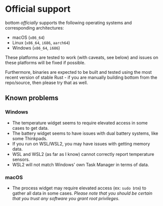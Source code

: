 # Official support

bottom _officially_ supports the following operating systems and corresponding architectures:

- macOS (`x86_64`)
- Linux (`x86_64`, `i686`, `aarch64`)
- Windows (`x86_64`, `i686`)

These platforms are tested to work (with caveats, see below) and issues on these platforms will be fixed if possible.

Furthermore, binaries are expected to be built and tested using the most recent version of stable Rust - if you are manually building
bottom from the repo/source, then please try that as well.

## Known problems

### Windows

- The temperature widget seems to require elevated access in some cases to get data.
- The battery widget seems to have issues with dual battery systems, like some Thinkpads.
- If you run on WSL/WSL2, you may have issues with getting memory data.
- WSL and WSL2 (as far as I know) cannot correctly report temperature sensors.
- WSL2 will not match Windows' own Task Manager in terms of data.

### macOS

- The process widget may require elevated access (ex: `sudo btm`) to gather all data in some cases. _Please note that you should be certain that you trust any software you grant root privileges._
